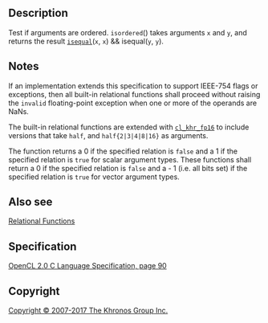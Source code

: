 
## Description

Test if arguments are ordered. `isordered`() takes arguments `x` and
`y`, and returns the result [`isequal`](isequal.html)(`x`, `x`) &&
isequal(`y`, `y`).

## Notes

If an implementation extends this specification to support IEEE-754
flags or exceptions, then all built-in relational functions shall
proceed without raising the `invalid` floating-point exception when one
or more of the operands are NaNs.

The built-in relational functions are extended with
[`cl_khr_fp16`](cl_khr_fp16.html) to include versions that take `half`,
and `half{2|3|4|8|16}` as arguments.

The function returns a 0 if the specified relation is `false` and a 1 if
the specified relation is `true` for scalar argument types. These
functions shall return a 0 if the specified relation is `false` and a -
1 (i.e. all bits set) if the specified relation is `true` for vector
argument types.

## Also see

[Relational Functions](relationalFunctions.html)

## Specification

[OpenCL 2.0 C Language Specification, page
90](https://www.khronos.org/registry/cl/specs/opencl-2.0-openclc.pdf#page=90)

## Copyright

[Copyright © 2007-2017 The Khronos Group Inc.](copyright.html)

